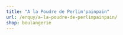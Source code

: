 ```yaml
---
title: "A la Poudre de Perlim'painpain"
url: /erquy/a-la-poudre-de-perlimpainpain/
shop: boulangerie
---
```


